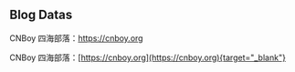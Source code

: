 ## Blog Datas

CNBoy 四海部落：https://cnboy.org 

CNBoy 四海部落：[https://cnboy.org](https://cnboy.org){target="_blank"}


